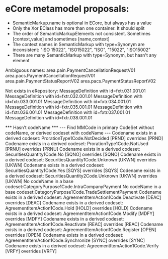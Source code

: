 # eCore metamodel proposals:
- SemanticMarkup.name is optional in ECore, but always has a value
- Only the Xor EClass has more than one container. It should split
- The order of SemanticMarkupElements not consistent. Sometimes [context,value] and sometimes [name,context]
- The context names in  SemanticMarkup with type=Synonym are inconsistent: "ISO 15022", "ISO15022", "ISO", "15022", "ISO15002"  
- There are many SemanticMarkup with type=Synonym, but hasn't any element

Ambiguous names:
area.pain.PaymentCancellationRequestV01 area.pacs.PaymentCancellationRequestV01
area.pain.PaymentStatusReportV02 area.pacs.PaymentStatusReportV02

Not exists in eRepository: 
MessageDefinition with id=fxtr.031.001.01
MessageDefinition with id=fxtr.032.001.01
MessageDefinition with id=fxtr.033.001.01
MessageDefinition with id=fxtr.034.001.01
MessageDefinition with id=fxtr.035.001.01
MessageDefinition with id=fxtr.036.001.01
MessageDefinition with id=fxtr.037.001.01
MessageDefinition with id=fxtr.038.001.01

*** Hasn't codeName ***
--- Find MMCode in primary CodeSet without codeName, or derived codeset with codeName --- 
Codename exists in a derived codeset: ProrationType1Code.NotDecided [PRND] overrides [PRND]
Codename exists in a derived codeset: ProrationType1Code.NotUsed [PRNU] overrides [PRNU]
Codename exists in a derived codeset: SecuritiesQuantity1Code.No [SQNO] overrides [SQNO]
Codename exists in a derived codeset: SecuritiesQuantity1Code.Unknown [UKWN] overrides [UKWN]
Codename exists in a derived codeset: SecuritiesQuantity1Code.Yes [SQYS] overrides [SQYS]
Codename exists in a derived codeset: SecuritiesQuantity2Code.Unknown [UKWN] overrides [UKWN]
No codeName in a base codeset:CategoryPurpose1Code.IntraCompanyPayment
No codeName in a base codeset:CategoryPurpose1Code.TradeSettlementPayment
Codename exists in a derived codeset: AgreementItemAction1Code.Deactivate [DEAC] overrides [DEAC]
Codename exists in a derived codeset: AgreementItemAction1Code.Hold [HOLD] overrides [HOLD]
Codename exists in a derived codeset: AgreementItemAction1Code.Modify [MDFY] overrides [MDFY]
Codename exists in a derived codeset: AgreementItemAction1Code.Reactivate [REAC] overrides [REAC]
Codename exists in a derived codeset: AgreementItemAction1Code.Register [OPEN] overrides [OPEN]
Codename exists in a derived codeset: AgreementItemAction1Code.Synchronize [SYNC] overrides [SYNC]
Codename exists in a derived codeset: AgreementItemAction1Code.Verify [VRFY] overrides [VRFY]

